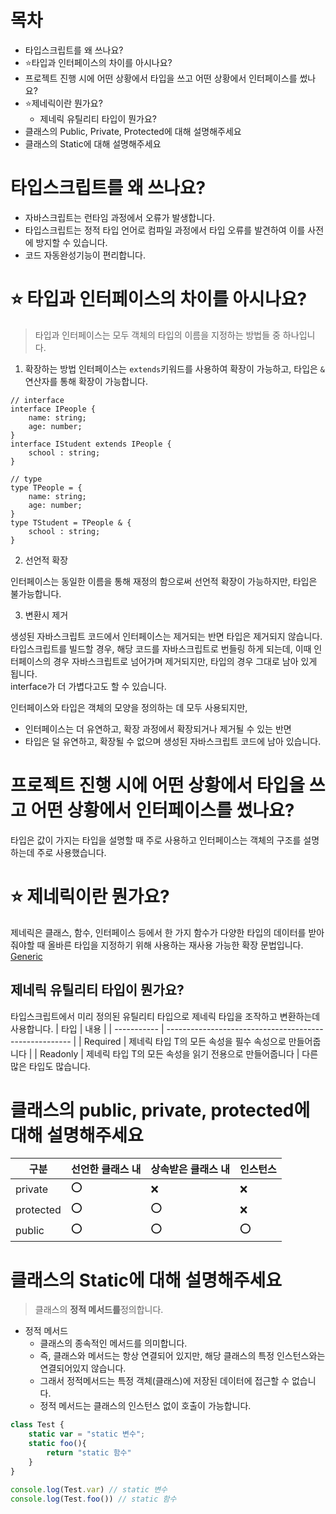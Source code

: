 # 목차

- 타입스크립트를 왜 쓰나요?
- ⭐️타입과 인터페이스의 차이를 아시나요?
- 프로젝트 진행 시에 어떤 상황에서 타입을 쓰고 어떤 상황에서 인터페이스를 썼나요?
- ⭐️제네릭이란 뭔가요?
  - 제네릭 유틸리티 타입이 뭔가요?
- 클래스의 Public, Private, Protected에 대해 설명해주세요
- 클래스의 Static에 대해 설명해주세요

# 타입스크립트를 왜 쓰나요?

- 자바스크립트는 런타임 과정에서 오류가 발생합니다.
- 타입스크립트는 정적 타입 언어로 컴파일 과정에서 타입 오류를 발견하여 이를 사전에 방지할 수 있습니다.
- 코드 자동완성기능이 편리합니다.

# ⭐️ 타입과 인터페이스의 차이를 아시나요?
> 타입과 인터페이스는 모두 객체의 타입의 이름을 지정하는 방법들 중 하나입니다.  

1. 확장하는 방법
인터페이스는 `extends`키워드를 사용하여 확장이 가능하고, 타입은 `&`연산자를 통해 확장이 가능합니다.  
```TS
// interface
interface IPeople {
    name: string;
    age: number;
}
interface IStudent extends IPeople {
    school : string;
}

// type
type TPeople = {
    name: string;
    age: number;
}
type TStudent = TPeople & {
    school : string;
}
```
2. 선언적 확장

인터페이스는 동일한 이름을 통해 재정의 함으로써 선언적 확장이 가능하지만, 타입은 불가능합니다.  

3. 변환시 제거

생성된 자바스크립트 코드에서 인터페이스는 제거되는 반면 타입은 제거되지 않습니다.  
타입스크립트를 빌드할 경우, 해당 코드를 자바스크립트로 번들링 하게 되는데, 이때 인터페이스의 경우 자바스크립트로 넘어가며 제거되지만, 타입의 경우 그대로 남아 있게 됩니다.  
interface가 더 가볍다고도 할 수 있습니다.  

인터페이스와 타입은 객체의 모양을 정의하는 데 모두 사용되지만,
- 인터페이스는 더 유연하고, 확장 과정에서 확장되거나 제거될 수 있는 반면
- 타입은 덜 유연하고, 확장될 수 없으며 생성된 자바스크립트 코드에 남아 있습니다.


# 프로젝트 진행 시에 어떤 상황에서 타입을 쓰고 어떤 상황에서 인터페이스를 썼나요?

타입은 값이 가지는 타입을 설명할 때 주로 사용하고 인터페이스는 객체의 구조를 설명하는데 주로 사용했습니다.

# ⭐️ 제네릭이란 뭔가요?
제네릭은 클래스, 함수, 인터페이스 등에서 한 가지 함수가 다양한 타입의 데이터를 받아줘야할 때 올바른 타입을 지정하기 위해 사용하는 재사용 가능한 확장 문법입니다.  
[Generic](https://jsdmas.github.io/typescript/TS_polymorphism/) 

## 제네릭 유틸리티 타입이 뭔가요?
타입스크립트에서 미리 정의된 유틸리티 타입으로 제네릭 타입을 조작하고 변환하는데 사용합니다.
| 타입        | 내용                                                   |
| ----------- | ------------------------------------------------------ |
| Required<T> | 제네릭 타입 T의 모든 속성을 필수 속성으로 만들어줍니다 |
| Readonly<T> | 제네릭 타입 T의 모든 속성을 읽기 전용으로 만들어줍니다 |
다른 많은 타입도 많습니다.
# 클래스의 public, private, protected에 대해 설명해주세요

| 구분      | 선언한 클래스 내 | 상속받은 클래스 내 | 인스턴스 |
| --------- | ---------------- | ------------------ | -------- |
| private   | ⭕                | ❌                  | ❌        |
| protected | ⭕                | ⭕                  | ❌        |
| public    | ⭕                | ⭕                  | ⭕        |

# 클래스의 Static에 대해 설명해주세요

> 클래스의 **정적 메서드를**정의합니다.
  
- 정적 메서드
  - 클래스의 종속적인 메서드를 의미합니다.
  - 즉, 클래스와 메서드는 항상 연결되어 있지만, 해당 클래스의 특정 인스턴스와는 연결되어있지 않습니다.
  - 그래서 정적메서드는 특정 객체(클래스)에 저장된 데이터에 접근할 수 없습니다.
  - 정적 메서드는 클래스의 인스턴스 없이 호출이 가능합니다.
```js
class Test {
    static var = "static 변수";
    static foo(){
        return "static 함수"
    }
}

console.log(Test.var) // static 변수
console.log(Test.foo()) // static 함수
```

